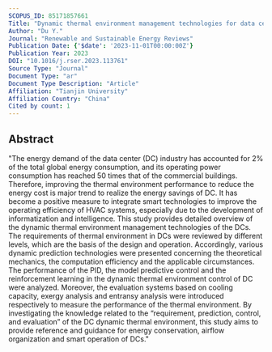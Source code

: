 ```yaml
---
SCOPUS_ID: 85171857661
Title: "Dynamic thermal environment management technologies for data center: A review"
Author: "Du Y."
Journal: "Renewable and Sustainable Energy Reviews"
Publication Date: {'$date': '2023-11-01T00:00:00Z'}
Publication Year: 2023
DOI: "10.1016/j.rser.2023.113761"
Source Type: "Journal"
Document Type: "ar"
Document Type Description: "Article"
Affiliation: "Tianjin University"
Affiliation Country: "China"
Cited by count: 1
---
```


## Abstract
"The energy demand of the data center (DC) industry has accounted for 2% of the total global energy consumption, and its operating power consumption has reached 50 times that of the commercial buildings. Therefore, improving the thermal environment performance to reduce the energy cost is major trend to realize the energy savings of DC. It has become a positive measure to integrate smart technologies to improve the operating efficiency of HVAC systems, especially due to the development of informatization and intelligence. This study provides detailed overview of the dynamic thermal environment management technologies of the DCs. The requirements of thermal environment in DCs were reviewed by different levels, which are the basis of the design and operation. Accordingly, various dynamic prediction technologies were presented concerning the theoretical mechanics, the computation efficiency and the applicable circumstances. The performance of the PID, the model predictive control and the reinforcement learning in the dynamic thermal environment control of DC were analyzed. Moreover, the evaluation systems based on cooling capacity, exergy analysis and entransy analysis were introduced respectively to measure the performance of the thermal environment. By investigating the knowledge related to the “requirement, prediction, control, and evaluation” of the DC dynamic thermal environment, this study aims to provide reference and guidance for energy conservation, airflow organization and smart operation of DCs."
